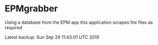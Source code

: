 # EPMgrabber
Using a database from the EPM app this application scrapes the files as required


Latest backup: Sun Sep 29 11:43:01 UTC 2019
